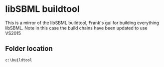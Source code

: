 # libSBML buildtool

This is a mirror of the libSBML buildtool, Frank's gui for building everything libSBML. Note in this
case the build chains have been updated to use VS2015

## Folder location
`c:\buildtool`
